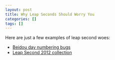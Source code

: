 ```yaml
---
layout: post
title: Why Leap Seconds Should Worry You
categories: []
tags: []
---
```

Here are just a few examples of leap second woes:

* [Beidou day numbering bugs][beidou]
* [Leap Second 2012 collection][phk]

[beidou]: http://gpsworld.com/beidou-numbering-presents-leap-second-issue/
[phk]: http://phk.freebsd.dk/hacks/leap_20120630/index.html